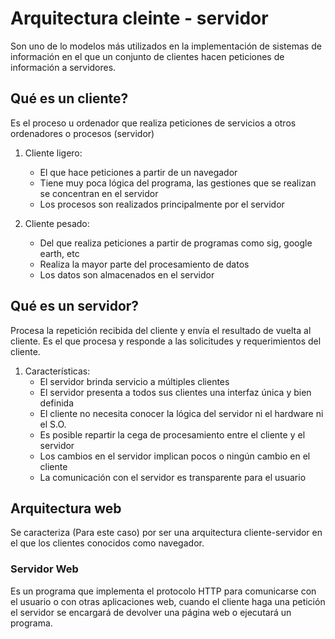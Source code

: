# Arquitectura cleinte - servidor

Son uno de lo modelos más utilizados en la implementación de sistemas de información en el que 
un conjunto de clientes hacen peticiones de información a servidores.

## Qué es un cliente?

Es el proceso u ordenador que realiza peticiones de servicios a otros ordenadores o procesos (servidor)

1. Cliente ligero:
    * El que hace peticiones a partir de un navegador
    * Tiene muy poca lógica del programa, las gestiones que se realizan se concentran en el servidor
    * Los procesos son realizados principalmente por el servidor

2. Cliente pesado:
    * Del que realiza peticiones a partir de programas como sig, google earth, etc
    * Realiza la mayor parte del procesamiento de datos
    * Los datos son almacenados en el servidor

## Qué es un servidor?

Procesa la repetición recibida del cliente y envía el resultado de vuelta al cliente. Es el que procesa
y responde a las solicitudes y requerimientos del cliente.

1. Características:
    * El servidor brinda servicio a múltiples clientes
    * El servidor presenta a todos sus clientes una interfaz única y bien definida
    * El cliente no necesita conocer la lógica del servidor ni el hardware ni el S.O.
    * Es posible repartir la cega de procesamiento entre el cliente y el servidor
    * Los cambios en el servidor implican pocos o ningún cambio en el cliente
    * La comunicación con el servidor es transparente para el usuario

## Arquitectura web

Se caracteriza (Para este caso) por ser una arquitectura cliente-servidor en el que
los clientes conocidos como navegador. 

### Servidor Web

Es un programa que implementa el protocolo HTTP para comunicarse con el usuario o con otras aplicaciones web, 
cuando el cliente haga una petición el servidor se encargará de devolver una página web o ejecutará un programa.

